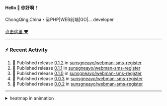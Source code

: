 
<!--
<img align="right" width="320" src="https://github-readme-stats.vercel.app/api?username=sunsgneayo&show_icons=true&text_color=24292e&bg_color=f7f4ed&hide_title=false" />
-->

#### Hello 👋 你好啊！

ChongQing,China・💻PHP|WEB前端|GO|... developer 


[点击这里 :heart:](https://github.com/sunsgneayo)


---

### :zap: Recent Activity
<!--START_SECTION:activity-->
1. 🚀 Published release [0.1.2](https://github.com/sunsgneayo/webman-sms-register/releases/tag/0.1.2) in [sunsgneayo/webman-sms-register](https://github.com/sunsgneayo/webman-sms-register)
2. 🚀 Published release [0.1.1](https://github.com/sunsgneayo/webman-sms-register/releases/tag/0.1.1) in [sunsgneayo/webman-sms-register](https://github.com/sunsgneayo/webman-sms-register)
3. 🚀 Published release [0.1.0](https://github.com/sunsgneayo/webman-sms-register/releases/tag/0.1.0) in [sunsgneayo/webman-sms-register](https://github.com/sunsgneayo/webman-sms-register)
4. 🚀 Published release [0.0.3](https://github.com/sunsgneayo/webman-sms-register/releases/tag/0.0.3) in [sunsgneayo/webman-sms-register](https://github.com/sunsgneayo/webman-sms-register)
5. 🚀 Published release [0.0.2](https://github.com/sunsgneayo/webman-sms-register/releases/tag/0.0.2) in [sunsgneayo/webman-sms-register](https://github.com/sunsgneayo/webman-sms-register)
<!--END_SECTION:activity-->

---



<details>
<summary> heatmap in animation</summary>

[![github contribution grid snake animation](https://raw.githubusercontent.com/sunsgneayo/sunsgneayo/input/github-contribution-grid-snake.svg)](https://github.com/sunsgneayo)

</details>


<!--
 <details>

  <summary>contributions in 3D</summary>

 ![](https://raw.githubusercontent.com/sunsgneayo/sunsgneayo/profile-3d-contrib/profile-green.svg#gh-light-mode-only)
  ![](https://raw.githubusercontent.com/sunsgneayo/sunsgneayo/profile-3d-contrib/profile-night-green.svg#gh-dark-mode-only)

 </details>
 </p>
-->

